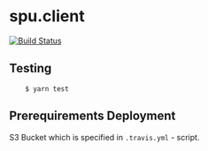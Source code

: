 # spu.client

[![Build Status](https://travis-ci.com/rkram3r/spu.processing-unit.svg?token=SeYH39q643bu3sRAgn3K&branch=master)](https://travis-ci.com/rkram3r/spu.processing-unit)

## Testing

        $ yarn test

## Prerequirements Deployment

S3 Bucket which is specified in `.travis.yml` - script.
